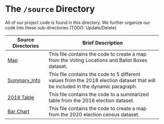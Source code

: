 # The `/source` Directory

All of our project code is found in this directory.  We further organize our code into 
these sub-directories (TODO: Update/Delete)

|Source Directories | Brief Description|
|---------------| -----------------|
|[Map](./p2_map.R) | This file contains the code to create a map from the Voting Locations and Ballot Boxes dataset. 
|[Summary_Info](./summary_info.R) | This file contains the code to 5 different values from the 2018 election dataset that will be included in the dynamic paragraph.
|[2018 Table](./2018_analysis.R) | This file contains the code to a summarized table from the 2018 election dataset.
|[Bar Chart](./Nov2020_Bar.R) | This file contains the code to create a map from the 2020 election census dataset.


